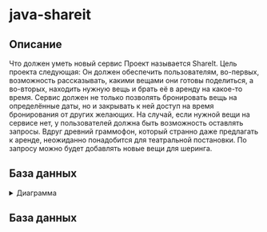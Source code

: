 # java-shareit
## Описание

Что должен уметь новый сервис
Проект называется ShareIt. Цель проекта следующая: 
Он должен обеспечить пользователям, во-первых, возможность рассказывать, какими вещами они готовы поделиться, а во-вторых, находить нужную вещь и брать её в аренду на какое-то время. 
Сервис должен не только позволять бронировать вещь на определённые даты, но и закрывать к ней доступ на время бронирования от других желающих. На случай, если нужной вещи на сервисе нет, у пользователей должна быть возможность оставлять запросы. Вдруг древний граммофон, который странно даже предлагать к аренде, неожиданно понадобится для театральной постановки. По запросу можно будет добавлять новые вещи для шеринга.

## База данных
<details>
  <summary>Диаграмма</summary>
  ![image](https://github.com/AleXx313/java-shareit/assets/120128332/aae0c246-b8ec-4962-9118-ead394a1cb0c)

</details>

##

## База данных 

##

##

##

